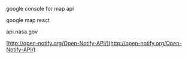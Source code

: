 google console for map api

google map react

api.nasa.gov

[http://open-notify.org/Open-Notify-API/](http://open-notify.org/Open-Notify-API/)
